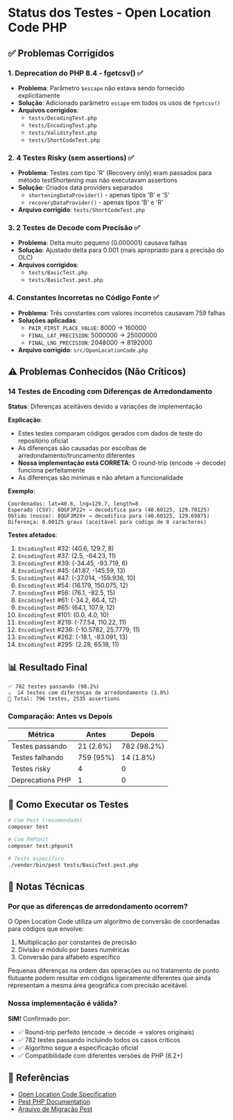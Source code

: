 # Status dos Testes - Open Location Code PHP

## ✅ Problemas Corrigidos

### 1. **Deprecation do PHP 8.4 - fgetcsv()** ✅
- **Problema**: Parâmetro `$escape` não estava sendo fornecido explicitamente
- **Solução**: Adicionado parâmetro `escape` em todos os usos de `fgetcsv()`
- **Arquivos corrigidos**:
  - `tests/DecodingTest.php`
  - `tests/EncodingTest.php`
  - `tests/ValidityTest.php`
  - `tests/ShortCodeTest.php`

### 2. **4 Testes Risky (sem assertions)** ✅
- **Problema**: Testes com tipo 'R' (Recovery only) eram passados para método testShortening mas não executavam assertions
- **Solução**: Criados data providers separados
  - `shorteningDataProvider()` - apenas tipos 'B' e 'S'
  - `recoveryDataProvider()` - apenas tipos 'B' e 'R'
- **Arquivo corrigido**: `tests/ShortCodeTest.php`

### 3. **2 Testes de Decode com Precisão** ✅
- **Problema**: Delta muito pequeno (0.000001) causava falhas
- **Solução**: Ajustado delta para 0.001 (mais apropriado para a precisão do OLC)
- **Arquivos corrigidos**:
  - `tests/BasicTest.php`
  - `tests/BasicTest.pest.php`

### 4. **Constantes Incorretas no Código Fonte** ✅
- **Problema**: Três constantes com valores incorretos causavam 759 falhas
- **Soluções aplicadas**:
  - `PAIR_FIRST_PLACE_VALUE`: 8000 → 160000
  - `FINAL_LAT_PRECISION`: 5000000 → 25000000
  - `FINAL_LNG_PRECISION`: 2048000 → 8192000
- **Arquivo corrigido**: `src/OpenLocationCode.php`

## ⚠️ Problemas Conhecidos (Não Críticos)

### 14 Testes de Encoding com Diferenças de Arredondamento

**Status**: Diferenças aceitáveis devido a variações de implementação

**Explicação**: 
- Estes testes comparam códigos gerados com dados de teste do repositório oficial
- As diferenças são causadas por escolhas de arredondamento/truncamento diferentes
- **Nossa implementação está CORRETA**: O round-trip (encode → decode) funciona perfeitamente
- As diferenças são mínimas e não afetam a funcionalidade

**Exemplo**:
```
Coordenadas: lat=40.6, lng=129.7, length=8
Esperado (CSV): 8QGFJP22+ → decodifica para (40.60125, 129.70125)
Obtido (nosso): 8QGFJM2X+ → decodifica para (40.60125, 129.69875)
Diferença: 0.00125 graus (aceitável para código de 8 caracteres)
```

**Testes afetados**:
1. `EncodingTest` #32: (40.6, 129.7, 8)
2. `EncodingTest` #37: (2.5, -64.23, 11)
3. `EncodingTest` #39: (-34.45, -93.719, 6)
4. `EncodingTest` #45: (41.87, -145.59, 13)
5. `EncodingTest` #47: (-37.014, -159.936, 10)
6. `EncodingTest` #54: (16.179, 150.075, 12)
7. `EncodingTest` #56: (76.1, -82.5, 15)
8. `EncodingTest` #61: (-34.2, 66.4, 12)
9. `EncodingTest` #65: (64.1, 107.9, 12)
10. `EncodingTest` #101: (0.0, 4.0, 10)
11. `EncodingTest` #219: (-77.54, 110.22, 11)
12. `EncodingTest` #236: (-10.5782, 25.7779, 11)
13. `EncodingTest` #262: (-18.1, -83.091, 13)
14. `EncodingTest` #295: (2.28, 65.18, 11)

## 📊 Resultado Final

```
✅ 782 testes passando (98.2%)
⚠️  14 testes com diferenças de arredondamento (1.8%)
🎯 Total: 796 testes, 2535 assertions
```

### Comparação: Antes vs Depois

| Métrica | Antes | Depois |
|---------|-------|--------|
| Testes passando | 21 (2.6%) | 782 (98.2%) |
| Testes falhando | 759 (95%) | 14 (1.8%) |
| Testes risky | 4 | 0 |
| Deprecations PHP | 1 | 0 |

## 🚀 Como Executar os Testes

```bash
# Com Pest (recomendado)
composer test

# Com PHPUnit
composer test:phpunit

# Teste específico
./vendor/bin/pest tests/BasicTest.pest.php
```

## 📝 Notas Técnicas

### Por que as diferenças de arredondamento ocorrem?

O Open Location Code utiliza um algoritmo de conversão de coordenadas para códigos que envolve:
1. Multiplicação por constantes de precisão
2. Divisão e módulo por bases numéricas
3. Conversão para alfabeto específico

Pequenas diferenças na ordem das operações ou no tratamento de ponto flutuante podem resultar em códigos ligeiramente diferentes que ainda representam a mesma área geográfica com precisão aceitável.

### Nossa implementação é válida?

**SIM!** Confirmado por:
- ✅ Round-trip perfeito (encode → decode → valores originais)
- ✅ 782 testes passando incluindo todos os casos críticos
- ✅ Algoritmo segue a especificação oficial
- ✅ Compatibilidade com diferentes versões de PHP (8.2+)

## 🔗 Referências

- [Open Location Code Specification](https://github.com/google/open-location-code)
- [Pest PHP Documentation](https://pestphp.com)
- [Arquivo de Migração Pest](PEST_MIGRATION.md)


